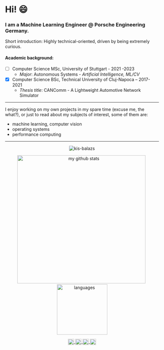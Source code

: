 # Hi! :smile:

### I am a Machine Learning Engineer @ Porsche Engineering Germany.

Short introduction: Highly technical-oriented, driven by being extremely curious.

#### Academic background:
- [ ] Computer Science MSc, University of Stuttgart - 2021 -2023
    - *Major*: Autonomous Systems - _Artificial Intelligence, ML/CV_
- [x] Computer Science BSc, Technical University of Cluj-Napoca – 2017-2021
    - *Thesis title*: CANComm - A Lightweight Automotive Network Simulator

___

I enjoy working on my own projects in my spare time (excuse me, the what?), or just to read about my subjects of interest, some of them are:
* machine learning, computer vision
* operating systems
* performance computing

___
<p align="center"> <img src="https://komarev.com/ghpvc/?username=kis-balazs&label=Profile%20views&color=0e75b6&style=flat" alt="kis-balazs" /> </p>

<!-- status codes -->
<a align="center">
    <p align="center">
    <img src="https://github-readme-stats.vercel.app/api?username=kis-balazs&show_icons=true&theme=tokyonight" alt="my github stats" width="420"/>&nbsp;<img src="https://github-readme-stats.vercel.app/api/top-langs/?username=kis-balazs&layout=compact&theme=tokyonight" alt="languages" height="165">
    </p>
</a>

<!-- websites and link -->
<p align="center">

<a href="https://www.linkedin.com/in/kisbal%C3%A1zs35/" target="blank">
<img align="center" src="https://cdn.jsdelivr.net/npm/simple-icons@3.0.1/icons/linkedin.svg" alt="arshiamidos" height="20" width="20" />
</a>
<a href="https://www.reddit.com/user/balazs_kis" target="blank">
<img align="center" src="https://cdn.jsdelivr.net/npm/simple-icons@3.0.1/icons/reddit.svg" alt="arshiamidos" height="20" width="20" />
</a>
<a href="https://github.com/kis-balazs" target="blank">
<img align="center" src="https://cdn.jsdelivr.net/npm/simple-icons@3.0.1/icons/github.svg" alt="arshiamidos" height="20" width="20" />
</a>
<a href="https://gitlab.com/kis-balazs" target="blank">
<img align="center" src="https://cdn.jsdelivr.net/npm/simple-icons@3.0.1/icons/gitlab.svg" alt="arshiamidos" height="20" width="20" />
</a>
</p>
